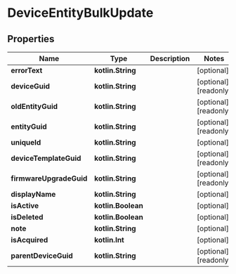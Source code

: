 
# DeviceEntityBulkUpdate

## Properties
Name | Type | Description | Notes
------------ | ------------- | ------------- | -------------
**errorText** | **kotlin.String** |  |  [optional]
**deviceGuid** | **kotlin.String** |  |  [optional] [readonly]
**oldEntityGuid** | **kotlin.String** |  |  [optional] [readonly]
**entityGuid** | **kotlin.String** |  |  [optional] [readonly]
**uniqueId** | **kotlin.String** |  |  [optional]
**deviceTemplateGuid** | **kotlin.String** |  |  [optional] [readonly]
**firmwareUpgradeGuid** | **kotlin.String** |  |  [optional] [readonly]
**displayName** | **kotlin.String** |  |  [optional]
**isActive** | **kotlin.Boolean** |  |  [optional]
**isDeleted** | **kotlin.Boolean** |  |  [optional]
**note** | **kotlin.String** |  |  [optional]
**isAcquired** | **kotlin.Int** |  |  [optional]
**parentDeviceGuid** | **kotlin.String** |  |  [optional] [readonly]



